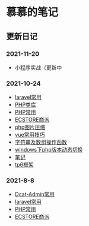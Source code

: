 # 慕慕的笔记

<div id="oneyan"></div>

 <script>var reloaded=false;$(function () { $.get("https://api.ooopn.com/ciba/api.php", function (r) { if (r.code == 200) { console.log(r); $("#oneyan").html("<small>" + r.date + "</small><p>" + r.ciba + "</p><p>" + r["ciba-en"] + '</p><p><img src="' + r.imgurl + '" height="480" width="330" onerror="javascript:this.src=\'https://api.ixiaowai.cn/gqapi/gqapi.php\';this.onerror = null;this.removeAttribute(\'height\');this.removeAttribute(\'width\')"></img></p><p></p>').css("text-indent", "2em") } }, "json"); });</script>

## 更新日记

### 2021-11-20

- 小程序实战（更新中

### 2021-10-24

- [laravel常用](work/laravel.md)
- [PHP类库](work/php_helper.md)
- [PHP常用](work/php.md)
- [ECSTORE商派](work/ecos.md)
- [php图片压缩](work/zip.md)
- [vue常用技巧](work/vue.md)
- [字符串及数组操作函数](work/strArray.md)
- [windows下php版本动态切换](work/php_v.md)
- [笔记](work/note.md)
- [tp6框架](work/tp6.md)

### 2021-8-8

- [Dcat-Admin常用](work/dcat.md)
- [laravel常用](work/laravel.md)
- [PHP常用](work/php.md)
- [ECSTORE商派](work/ecos.md)